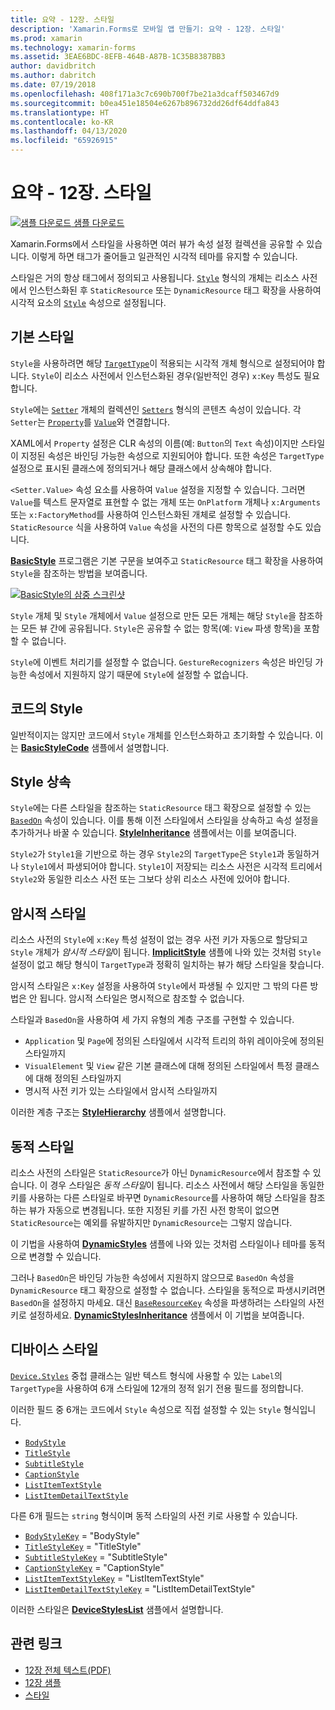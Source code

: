 ```yaml
---
title: 요약 - 12장. 스타일
description: 'Xamarin.Forms로 모바일 앱 만들기: 요약 - 12장. 스타일'
ms.prod: xamarin
ms.technology: xamarin-forms
ms.assetid: 3EAE6BDC-8EFB-464B-A87B-1C35B8387BB3
author: davidbritch
ms.author: dabritch
ms.date: 07/19/2018
ms.openlocfilehash: 408f171a3c7c690b700f7be21a3dcaff503467d9
ms.sourcegitcommit: b0ea451e18504e6267b896732dd26df64ddfa843
ms.translationtype: HT
ms.contentlocale: ko-KR
ms.lasthandoff: 04/13/2020
ms.locfileid: "65926915"
---
```

# <a name="summary-of-chapter-12-styles"></a>요약 - 12장. 스타일

[![샘플 다운로드](~/media/shared/download.png) 샘플 다운로드](https://github.com/xamarin/xamarin-forms-book-samples/tree/master/Chapter12)

Xamarin.Forms에서 스타일을 사용하면 여러 뷰가 속성 설정 컬렉션을 공유할 수 있습니다. 이렇게 하면 태그가 줄어들고 일관적인 시각적 테마를 유지할 수 있습니다.

스타일은 거의 항상 태그에서 정의되고 사용됩니다. [`Style`](xref:Xamarin.Forms.Style) 형식의 개체는 리소스 사전에서 인스턴스화된 후 `StaticResource` 또는 `DynamicResource` 태그 확장을 사용하여 시각적 요소의 [`Style`](xref:Xamarin.Forms.NavigableElement.Style) 속성으로 설정됩니다.

## <a name="the-basic-style"></a>기본 스타일

`Style`을 사용하려면 해당 [`TargetType`](xref:Xamarin.Forms.Style.TargetType)이 적용되는 시각적 개체 형식으로 설정되어야 합니다. `Style`이 리소스 사전에서 인스턴스화된 경우(일반적인 경우) `x:Key` 특성도 필요합니다.

`Style`에는 [`Setter`](xref:Xamarin.Forms.Setter) 개체의 컬렉션인 [`Setters`](xref:Xamarin.Forms.Style.Setters) 형식의 콘텐츠 속성이 있습니다. 각 `Setter`는 [`Property`](xref:Xamarin.Forms.Setter.Property)를 [`Value`](xref:Xamarin.Forms.Setter.Value)와 연결합니다.

XAML에서 `Property` 설정은 CLR 속성의 이름(예: `Button`의 `Text` 속성)이지만 스타일이 지정된 속성은 바인딩 가능한 속성으로 지원되어야 합니다. 또한 속성은 `TargetType` 설정으로 표시된 클래스에 정의되거나 해당 클래스에서 상속해야 합니다.

`<Setter.Value>` 속성 요소를 사용하여 `Value` 설정을 지정할 수 있습니다. 그러면 `Value`를 텍스트 문자열로 표현할 수 없는 개체 또는 `OnPlatform` 개체나 `x:Arguments` 또는 `x:FactoryMethod`를 사용하여 인스턴스화된 개체로 설정할 수 있습니다. `StaticResource` 식을 사용하여 `Value` 속성을 사전의 다른 항목으로 설정할 수도 있습니다.

[**BasicStyle**](https://github.com/xamarin/xamarin-forms-book-samples/tree/master/Chapter12/BasicStyle) 프로그램은 기본 구문을 보여주고 `StaticResource` 태그 확장을 사용하여 `Style`을 참조하는 방법을 보여줍니다.

[![BasicStyle의 삼중 스크린샷](images/ch12fg01-small.png "기본 스타일")](images/ch12fg01-large.png#lightbox "기본 스타일")

`Style` 개체 및 `Style` 개체에서 `Value` 설정으로 만든 모든 개체는 해당 `Style`을 참조하는 모든 뷰 간에 공유됩니다. `Style`은 공유할 수 없는 항목(예: `View` 파생 항목)을 포함할 수 없습니다.

`Style`에 이벤트 처리기를 설정할 수 없습니다. `GestureRecognizers` 속성은 바인딩 가능한 속성에서 지원하지 않기 때문에 `Style`에 설정할 수 없습니다.

## <a name="styles-in-code"></a>코드의 Style

일반적이지는 않지만 코드에서 `Style` 개체를 인스턴스화하고 초기화할 수 있습니다. 이는 [**BasicStyleCode**](https://github.com/xamarin/xamarin-forms-book-samples/tree/master/Chapter12/BasicStyleCode) 샘플에서 설명합니다.

## <a name="style-inheritance"></a>Style 상속

`Style`에는 다른 스타일을 참조하는 `StaticResource` 태그 확장으로 설정할 수 있는 [`BasedOn`](xref:Xamarin.Forms.Style.BasedOn) 속성이 있습니다. 이를 통해 이전 스타일에서 스타일을 상속하고 속성 설정을 추가하거나 바꿀 수 있습니다. [**StyleInheritance**](https://github.com/xamarin/xamarin-forms-book-samples/tree/master/Chapter12/StyleInheritance) 샘플에서는 이를 보여줍니다.

`Style2`가 `Style1`을 기반으로 하는 경우 `Style2`의 `TargetType`은 `Style1`과 동일하거나 `Style1`에서 파생되어야 합니다. `Style1`이 저장되는 리소스 사전은 시각적 트리에서 `Style2`와 동일한 리소스 사전 또는 그보다 상위 리소스 사전에 있어야 합니다.

## <a name="implicit-styles"></a>암시적 스타일

리소스 사전의 `Style`에 `x:Key` 특성 설정이 없는 경우 사전 키가 자동으로 할당되고 `Style` 개체가 *암시적 스타일*이 됩니다. [**ImplicitStyle**](https://github.com/xamarin/xamarin-forms-book-samples/tree/master/Chapter12/ImplicitStyle) 샘플에 나와 있는 것처럼 `Style` 설정이 없고 해당 형식이 `TargetType`과 정확히 일치하는 뷰가 해당 스타일을 찾습니다.

암시적 스타일은 `x:Key` 설정을 사용하여 `Style`에서 파생될 수 있지만 그 밖의 다른 방법은 안 됩니다. 암시적 스타일은 명시적으로 참조할 수 없습니다.

스타일과 `BasedOn`을 사용하여 세 가지 유형의 계층 구조를 구현할 수 있습니다.

- `Application` 및 `Page`에 정의된 스타일에서 시각적 트리의 하위 레이아웃에 정의된 스타일까지
- `VisualElement` 및 `View` 같은 기본 클래스에 대해 정의된 스타일에서 특정 클래스에 대해 정의된 스타일까지
- 명시적 사전 키가 있는 스타일에서 암시적 스타일까지

이러한 계층 구조는 [**StyleHierarchy**](https://github.com/xamarin/xamarin-forms-book-samples/tree/master/Chapter12/StyleHierarchy) 샘플에서 설명합니다.

## <a name="dynamic-styles"></a>동적 스타일

리소스 사전의 스타일은 `StaticResource`가 아닌 `DynamicResource`에서 참조할 수 있습니다. 이 경우 스타일은 *동적 스타일*이 됩니다. 리소스 사전에서 해당 스타일을 동일한 키를 사용하는 다른 스타일로 바꾸면 `DynamicResource`를 사용하여 해당 스타일을 참조하는 뷰가 자동으로 변경됩니다. 또한 지정된 키를 가진 사전 항목이 없으면 `StaticResource`는 예외를 유발하지만 `DynamicResource`는 그렇지 않습니다.

이 기법을 사용하여 [**DynamicStyles**](https://github.com/xamarin/xamarin-forms-book-samples/tree/master/Chapter12/DynamicStyles) 샘플에 나와 있는 것처럼 스타일이나 테마를 동적으로 변경할 수 있습니다.

그러나 `BasedOn`은 바인딩 가능한 속성에서 지원하지 않으므로 `BasedOn` 속성을 `DynamicResource` 태그 확장으로 설정할 수 없습니다. 스타일을 동적으로 파생시키려면 `BasedOn`을 설정하지 마세요. 대신 [`BaseResourceKey`](xref:Xamarin.Forms.Style.BaseResourceKey) 속성을 파생하려는 스타일의 사전 키로 설정하세요. [**DynamicStylesInheritance**](https://github.com/xamarin/xamarin-forms-book-samples/tree/master/Chapter12/DynaStylesInh) 샘플에서 이 기법을 보여줍니다.

## <a name="device-styles"></a>디바이스 스타일

[`Device.Styles`](xref:Xamarin.Forms.Device.Styles) 중첩 클래스는 일반 텍스트 형식에 사용할 수 있는 `Label`의 `TargetType`을 사용하여 6개 스타일에 12개의 정적 읽기 전용 필드를 정의합니다.

이러한 필드 중 6개는 코드에서 `Style` 속성으로 직접 설정할 수 있는 `Style` 형식입니다.

- [`BodyStyle`](xref:Xamarin.Forms.Device.Styles.BodyStyle)
- [`TitleStyle`](xref:Xamarin.Forms.Device.Styles.TitleStyle)
- [`SubtitleStyle`](xref:Xamarin.Forms.Device.Styles.SubtitleStyle)
- [`CaptionStyle`](xref:Xamarin.Forms.Device.Styles.CaptionStyle)
- [`ListItemTextStyle`](xref:Xamarin.Forms.Device.Styles.ListItemTextStyle)
- [`ListItemDetailTextStyle`](xref:Xamarin.Forms.Device.Styles.ListItemDetailTextStyle)

다른 6개 필드는 `string` 형식이며 동적 스타일의 사전 키로 사용할 수 있습니다.

- [`BodyStyleKey`](xref:Xamarin.Forms.Device.Styles.BodyStyleKey) = "BodyStyle"
- [`TitleStyleKey`](xref:Xamarin.Forms.Device.Styles.TitleStyleKey) = "TitleStyle"
- [`SubtitleStyleKey`](xref:Xamarin.Forms.Device.Styles.SubtitleStyleKey) = "SubtitleStyle"
- [`CaptionStyleKey`](xref:Xamarin.Forms.Device.Styles.CaptionStyleKey) = "CaptionStyle"
- [`ListItemTextStyleKey`](xref:Xamarin.Forms.Device.Styles.ListItemTextStyleKey) = "ListItemTextStyle"
- [`ListItemDetailTextStyleKey`](xref:Xamarin.Forms.Device.Styles.ListItemDetailTextStyleKey) = "ListItemDetailTextStyle"

이러한 스타일은 [**DeviceStylesList**](https://github.com/xamarin/xamarin-forms-book-samples/tree/master/Chapter12/DeviceStylesList) 샘플에서 설명합니다.

## <a name="related-links"></a>관련 링크

- [12장 전체 텍스트(PDF)](https://download.xamarin.com/developer/xamarin-forms-book/XamarinFormsBook-Ch12-Apr2016.pdf)
- [12장 샘플](https://github.com/xamarin/xamarin-forms-book-samples/tree/master/Chapter12)
- [스타일](~/xamarin-forms/user-interface/styles/index.md)
